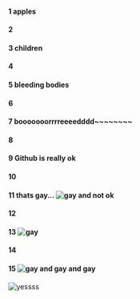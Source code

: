 #### 1 apples
#### 2
#### 3 children
#### 4
#### 5 bleeding bodies
#### 6
#### 7 booooooorrrreeeedddd~~~~~~~~
#### 8
#### 9 Github is really ok
#### 10
#### 11 thats gay... ![gay and not ok](https://data.whicdn.com/images/285767406/original.gif)
#### 12
#### 13 ![gay](https://i.imgur.com/1jjULy1.gif)  
#### 14
#### 15 ![gay and gay and gay](https://66.media.tumblr.com/0cdbe3116615c94bdb81fa7293768872/tumblr_oii4rtQmul1rby04wo1_500.gif)
![yessss](https://pics.me.me/theres-no-such-thing-as-straight-people-mario-%F0%9F%90%93-11304657.png)